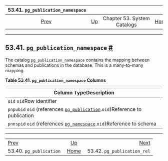 <!--?xml version="1.0" encoding="UTF-8" standalone="no"?-->

|               53.41. `pg_publication_namespace`              |                                                   |                             |                                                       |                                                                      |
| :----------------------------------------------------------: | :------------------------------------------------ | :-------------------------: | ----------------------------------------------------: | -------------------------------------------------------------------: |
| [Prev](catalog-pg-publication.html "53.40. pg_publication")  | [Up](catalogs.html "Chapter 53. System Catalogs") | Chapter 53. System Catalogs | [Home](index.html "PostgreSQL 17devel Documentation") |  [Next](catalog-pg-publication-rel.html "53.42. pg_publication_rel") |

***

## 53.41. `pg_publication_namespace` [#](#CATALOG-PG-PUBLICATION-NAMESPACE)

[]()

The catalog `pg_publication_namespace` contains the mapping between schemas and publications in the database. This is a many-to-many mapping.

**Table 53.41. `pg_publication_namespace` Columns**

| Column TypeDescription                                                                                                             |
| ---------------------------------------------------------------------------------------------------------------------------------- |
| `oid` `oid`Row identifier                                                                                                          |
| `pnpubid` `oid` (references [`pg_publication`](catalog-pg-publication.html "53.40. pg_publication").`oid`)Reference to publication |
| `pnnspid` `oid` (references [`pg_namespace`](catalog-pg-namespace.html "53.32. pg_namespace").`oid`)Reference to schema            |

***

|                                                              |                                                       |                                                                      |
| :----------------------------------------------------------- | :---------------------------------------------------: | -------------------------------------------------------------------: |
| [Prev](catalog-pg-publication.html "53.40. pg_publication")  |   [Up](catalogs.html "Chapter 53. System Catalogs")   |  [Next](catalog-pg-publication-rel.html "53.42. pg_publication_rel") |
| 53.40. `pg_publication`                                      | [Home](index.html "PostgreSQL 17devel Documentation") |                                          53.42. `pg_publication_rel` |
